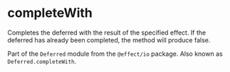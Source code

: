 # completeWith

Completes the deferred with the result of the specified effect. If the
deferred has already been completed, the method will produce false.

Part of the `Deferred` module from the `@effect/io` package. Also known as `Deferred.completeWith`.
